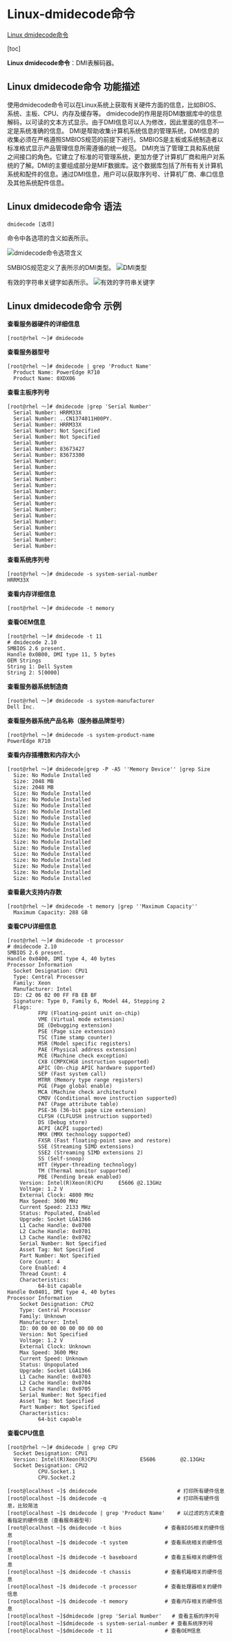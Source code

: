 # Linux-dmidecode命令

[Linux dmidecode命令](https://deepinout.com/linux-cmd/linux-hardware-management-related-cmd/linux-cmd-dmidecode.html)

[toc]

**Linux dmidecode命令**：DMI表解码器。

## Linux dmidecode命令 功能描述

使用dmidecode命令可以在Linux系统上获取有关硬件方面的信息，比如BIOS、系统、主板、CPU、内存及缓存等。
dmidecode的作用是将DMI数据库中的信息解码，以可读的文本方式显示。由于DMI信息可以人为修改，因此里面的信息不一定是系统准确的信息。
DMI是帮助收集计算机系统信息的管理系统，DMI信息的收集必须在严格遵照SMBIOS规范的前提下进行。SMBIOS是主板或系统制造者以标准格式显示产品管理信息所需遵循的统一规范。
DMI充当了管理工具和系统层之间接口的角色。它建立了标准的可管理系统，更加方便了计算机厂商和用户对系统的了解。DMI的主要组成部分是MIF数据库。这个数据库包括了所有有关计算机系统和配件的信息。通过DMI信息，用户可以获取序列号、计算机厂商、串口信息及其他系统配件信息。

## Linux dmidecode命令 语法

```shell
dmidecode [选项]
```

命令中各选项的含义如表所示。

![dmidecode命令选项含义](https://static.deepinout.com/deepinout/linux-cmd/20211010082557-1.jpeg)

SMBIOS规范定义了表所示的DMI类型。
![DMI类型](https://static.deepinout.com/deepinout/linux-cmd/20211010082557-2.jpeg)

有效的字符串关键字如表所示。
![有效的字符串关键字](https://static.deepinout.com/deepinout/linux-cmd/20211010082557-3.jpeg)

## Linux dmidecode命令 示例

**查看服务器硬件的详细信息**

```shell
[root@rhel ～]# dmidecode
```

**查看服务器型号**

```shell
[root@rhel ～]# dmidecode | grep 'Product Name'
  Product Name: PowerEdge R710
  Product Name: 0XDX06
```

**查看主板序列号**

```shell
[root@rhel ～]# dmidecode |grep 'Serial Number'
  Serial Number: HRRM33X
  Serial Number: ..CN1374011H00PY.
  Serial Number: HRRM33X
  Serial Number: Not Specified
  Serial Number: Not Specified
  Serial Number:
  Serial Number: 83673427
  Serial Number: 83673300
  Serial Number:
  Serial Number:
  Serial Number:
  Serial Number:
  Serial Number:
  Serial Number:
  Serial Number:
  Serial Number:
  Serial Number:
  Serial Number:
  Serial Number:
  Serial Number:
  Serial Number:
  Serial Number:
  Serial Number:
```



**查看系统序列号**

```shell
[root@rhel ～]# dmidecode -s system-serial-number
HRRM33X
```



**查看内存详细信息**

```shell
[root@rhel ～]# dmidecode -t memory
```



**查看OEM信息**

```shell
[root@rhel ～]# dmidecode -t 11
# dmidecode 2.10
SMBIOS 2.6 present.
Handle 0x0B00, DMI type 11, 5 bytes
OEM Strings
String 1: Dell System
String 2: 5[0000]
```



**查看服务器系统制造商**

```shell
[root@rhel ～]# dmidecode -s system-manufacturer
Dell Inc.
```



**查看服务器系统产品名称（服务器品牌型号）**

```shell
[root@rhel ～]# dmidecode -s system-product-name
PowerEdge R710
```



**查看内存插槽数和内存大小**

```shell
[root@rhel ～]# dmidecode|grep -P -A5 ''Memory Device'' |grep Size
  Size: No Module Installed
  Size: 2048 MB
  Size: 2048 MB
  Size: No Module Installed
  Size: No Module Installed
  Size: No Module Installed
  Size: No Module Installed
  Size: No Module Installed
  Size: No Module Installed
  Size: No Module Installed
  Size: No Module Installed
  Size: No Module Installed
  Size: No Module Installed
  Size: No Module Installed
  Size: No Module Installed
  Size: No Module Installed
  Size: No Module Installed
  Size: No Module Installed
```



**查看最大支持内存数**

```shell
[root@rhel ～]# dmidecode -t memory |grep ''Maximum Capacity''
  Maximum Capacity: 288 GB
```



**查看CPU详细信息**

```shell
[root@rhel ～]# dmidecode -t processor
# dmidecode 2.10
SMBIOS 2.6 present.
Handle 0x0400, DMI type 4, 40 bytes
Processor Information
  Socket Designation: CPU1
  Type: Central Processor
  Family: Xeon
  Manufacturer: Intel
  ID: C2 06 02 00 FF FB EB BF
  Signature: Type 0, Family 6, Model 44, Stepping 2
  Flags:
          FPU (Floating-point unit on-chip)
          VME (Virtual mode extension)
          DE (Debugging extension)
          PSE (Page size extension)
          TSC (Time stamp counter)
          MSR (Model specific registers)
          PAE (Physical address extension)
          MCE (Machine check exception)
          CX8 (CMPXCHG8 instruction supported)
          APIC (On-chip APIC hardware supported)
          SEP (Fast system call)
          MTRR (Memory type range registers)
          PGE (Page global enable)
          MCA (Machine check architecture)
          CMOV (Conditional move instruction supported)
          PAT (Page attribute table)
          PSE-36 (36-bit page size extension)
          CLFSH (CLFLUSH instruction supported)
          DS (Debug store)
          ACPI (ACPI supported)
          MMX (MMX technology supported)
          FXSR (Fast floating-point save and restore)
          SSE (Streaming SIMD extensions)
          SSE2 (Streaming SIMD extensions 2)
          SS (Self-snoop)
          HTT (Hyper-threading technology)
          TM (Thermal monitor supported)
          PBE (Pending break enabled)
    Version: Intel(R)Xeon(R)CPU     E5606 @2.13GHz
    Voltage: 1.2 V
    External Clock: 4800 MHz
    Max Speed: 3600 MHz
    Current Speed: 2133 MHz
    Status: Populated, Enabled
    Upgrade: Socket LGA1366
    L1 Cache Handle: 0x0700
    L2 Cache Handle: 0x0701
    L3 Cache Handle: 0x0702
    Serial Number: Not Specified
    Asset Tag: Not Specified
    Part Number: Not Specified
    Core Count: 4
    Core Enabled: 4
    Thread Count: 4
    Characteristics:
          64-bit capable
Handle 0x0401, DMI type 4, 40 bytes
Processor Information
    Socket Designation: CPU2
    Type: Central Processor
    Family: Unknown
    Manufacturer: Intel
    ID: 00 00 00 00 00 00 00 00
    Version: Not Specified
    Voltage: 1.2 V
    External Clock: Unknown
    Max Speed: 3600 MHz
    Current Speed: Unknown
    Status: Unpopulated
    Upgrade: Socket LGA1366
    L1 Cache Handle: 0x0703
    L2 Cache Handle: 0x0704
    L3 Cache Handle: 0x0705
    Serial Number: Not Specified
    Asset Tag: Not Specified
    Part Number: Not Specified
    Characteristics:
          64-bit capable
```



**查看CPU信息**

```shell
[root@rhel ～]# dmidecode | grep CPU
  Socket Designation: CPU1
  Version: Intel(R)Xeon(R)CPU              E5606        @2.13GHz
  Socket Designation: CPU2
          CPU.Socket.1
          CPU.Socket.2
```


```
[root@localhost ~]$ dmidecode                          # 打印所有硬件信息
[root@localhost ~]$ dmidecode -q                       # 打印所有硬件信息，比较简洁
[root@localhost ~]$ dmidecode | grep 'Product Name'    # 以过滤的方式来查看指定的硬件信息（查看服务器型号）
[root@localhost ~]$ dmidecode -t bios              # 查看BIOS相关的硬件信息
[root@localhost ~]$ dmidecode -t system            # 查看系统相关的硬件信息
[root@localhost ~]$ dmidecode -t baseboard         # 查看主板相关的硬件信息
[root@localhost ~]$ dmidecode -t chassis           # 查看机箱相关的硬件信息
[root@localhost ~]$ dmidecode -t processor         # 查看处理器相关的硬件信息
[root@localhost ~]$ dmidecode -t memory            # 查看内存相关的硬件信息
[root@localhost ~]$dmidecode |grep 'Serial Number'　　# 查看主板的序列号
[root@localhost ~]$dmidecode -s system-serial-number # 查看系统序列号
[root@localhost ~]$dmidecode -t 11                 # 查看OEM信息
```
